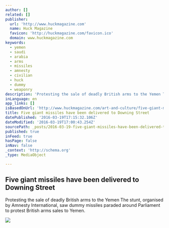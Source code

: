```yaml
---
author: []
related: []
publisher:
  url: 'http://www.huckmagazine.com'
  name: Huck Magazine
  favicon: 'http://huckmagazine.com/favicon.ico'
  domain: www.huckmagazine.com
keywords:
  - yemen
  - saudi
  - arabia
  - arms
  - missiles
  - amnesty
  - civilian
  - huck
  - dummy
  - weaponry
description: 'Protesting the sale of deadly British arms to the Yemen The stunt, organised by Amnesty International, saw dummy missiles paraded around Parliament to protest British arms sales to Yemen.'
inLanguage: en
app_links: []
isBasedOnUrl: 'http://www.huckmagazine.com/art-and-culture/five-giant-missiles-delivered-downing-street/'
title: Five giant missiles have been delivered to Downing Street
datePublished: '2016-03-19T17:15:32.106Z'
dateModified: '2016-03-19T17:00:43.254Z'
sourcePath: _posts/2016-03-19-five-giant-missiles-have-been-delivered-to-downing-street.md
published: true
inFeed: true
hasPage: false
inNav: false
_context: 'http://schema.org'
_type: MediaObject

---
```

<article style=""><h1>Five giant missiles have been delivered to Downing Street</h1><p>Protesting the sale of deadly British arms to the Yemen The stunt, organised by Amnesty International, saw dummy missiles paraded around Parliament to protest British arms sales to Yemen.</p><img src="http://huckcdn.lwlies.com/admin/wp-content/uploads/2016/03/MiBritain.jpg" /></article>